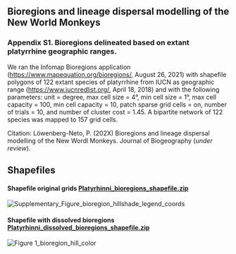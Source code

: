 ## Bioregions and lineage dispersal modelling of the New World Monkeys

### Appendix S1. Bioregions delineated based on extant platyrrhine geographic ranges. 

We ran the Infomap Bioregions application (https://www.mapequation.org/bioregions/, August 26, 2021) with shapefile polygons of 122 extant species of platyrrhine from IUCN as geographic range (https://www.iucnredlist.org/, April 18, 2018) and with the following parameters: unit = degree, max cell size = 4°, min cell size = 1°, max cell capacity = 100, min cell capacity = 10, patch sparse grid cells = on, number of trials = 10, and number of cluster cost = 1.45. A bipartite network of 122 species was mapped to 157 grid cells.

Citation: Löwenberg-Neto, P. (202X) Bioregions and lineage dispersal modelling of the New Wordl Monkeys. Journal of Biogeography (*under review*).

## Shapefiles
#### Shapefile original grids [Platyrhinni_bioregions_shapefile.zip](https://github.com/pelow22/Platy_paper/files/9254085/Platyrhinni_bioregions_shapefile.zip)
![Supplementary_Figure_bioregion_hillshade_legend_coords](https://user-images.githubusercontent.com/65909510/182679215-11adabd5-ca7d-4a6d-9ffe-af039b258b59.png)

#### Shapefile with dissolved bioregions [Platyrhinni_dissolved_bioregions_shapefile.zip](https://github.com/pelow22/Platy_paper/files/9254100/Platyrhinni_dissolved_bioregions_shapefile.zip)
![Figure 1_bioregion_hill_color](https://user-images.githubusercontent.com/65909510/182682526-a65daa23-ec2a-47f4-b9ec-0cc88ef40cb8.png)
